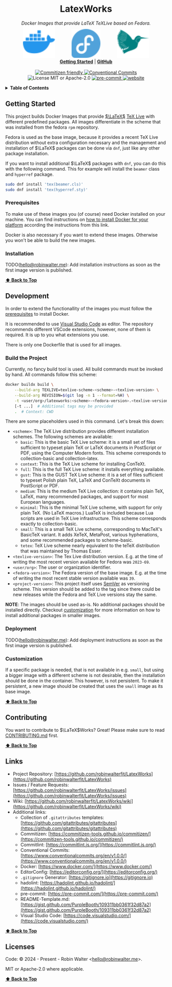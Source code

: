 <h1 align="center" id="latexworks">LatexWorks</h1>
<p align="center">
  <i>Docker Images that provide LaTeX TeXLive based on Fedora.</i>
  <br/>
  <img width="100" src="./assets/docker-color.svg" style="padding: 0 24px;" />
  <img width="90" src="./assets/fedora-color.svg" style="padding: 0 24px;" />
  <img width="100" src="./assets/latex-color.svg" style="padding: 0 24px;" />
  <br/>
  <b><a href="./wiki/Quickstart">Getting Started</a></b> | <b><a href="https://github.com/robinwalterfit/LatexWorks">GitHub</a></b>
  <br/><br/>
  <a href="https://commitizen-tools.github.io/commitizen/">
    <img src="https://img.shields.io/badge/commitizen-friendly-brightgreen.svg?style=flat-square" alt="Commitizen friendly">
  </a>
  <a href="https://conventionalcommits.org">
    <img src="https://img.shields.io/badge/Conventional%20Commits-1.0.0-yellow.svg?style=flat-square" alt="Conventional Commits">
  </a>
  <img src="https://img.shields.io/badge/License-MIT%20or%20Apache%202-green.svg?logo=opensourceinitiative&amp;logoColor=FFFFFF&amp;style=flat-square" alt="License MIT or Apache-2.0">
  <a href="https://github.com/pre-commit/pre-commit">
    <img src="https://img.shields.io/badge/pre--commit-enabled-brightgreen?logo=pre-commit&amp;logoColor=white&amp;style=flat-square" alt="pre-commit">
  </a>
  <a href="https://github.com/robinwalterfit/LatexWorks">
    <img src="https://img.shields.io/badge/website-LatexWorks-green.svg?style=flat-square" alt="website">
  </a>
</p>

<details>
  <summary><b>Table of Contents</b></summary>
  <p>

- [Getting Started](#getting-started)
  - [Prerequisites](#prerequisites)
  - [Installation](#installation)
- [Development](#development)
  - [Build the Project](#build-the-project)
  - [Deployment](#deployment)
  - [Customization](#customization)
- [Contributing](#contributing)
- [Links](#links)
- [Licenses](#licenses)

</details>

## Getting Started

This project builds Docker Images that provide [$\LaTeX$](https://www.latex-project.org/) [TeX Live](http://www.tug.org/texlive/)
with different predefined packages. All images differentiate in the scheme that
was installed from the fedora `rpm` repository.

Fedora is used as the base image, because it provides a recent TeX Live
distribution without extra configuration necessary and the management and
installation of $\LaTeX$ packages can be done via `dnf`, just like any other
package installation.

If you want to install additional $\LaTeX$ packages with `dnf`, you can do this
with the following command. This for example will install the `beamer` class
and `hyperref` package.

```bash
sudo dnf install 'tex(beamer.cls)'
sudo dnf install 'tex(hyperref.sty)'
```

### Prerequisites

To make use of these images you (of course) need Docker installed on your
machine. You can find instructions on [how to install Docker for your platform](https://docs.docker.com/engine/install/)
according the instructions from this link.

Docker is also necessary if you want to extend these images. Otherwise you
won't be able to build the new images.

### Installation

TODO(hello@robinwalter.me): Add installation instructions as soon as the first image version is published.

**[⬆️ Back to Top](#latexworks)**

## Development

In order to extend the functionallity of the images you must follow the
[prerequisites](#prerequisites) to install Docker.

It is recommended to use [Visual Studio Code](https://code.visualstudio.com/)
as editor. The repository recommends different VSCode extensions, however, none
of them is required. It is up to you what extensions you use.

There is only one Dockerfile that is used for all images.

### Build the Project

Currently, no fancy build tool is used. All build commands must be invoked by
hand. All commands follow this scheme:

```bash
docker buildx build \
    --build-arg TEXLIVE=texlive-scheme-<scheme>-<texlive-version> \
    --build-arg REVISION=$(git log -n 1 --format=%H) \
    -t <user/org>/latexworks:<scheme>-<fedora-version>.<texlive-version>-<project-version>
    [-t ...]  # Additional tags may be provided
    .  # Context: CWD
```

There are some placeholders used in this command. Let's break this down:

- `<scheme>`: The TeX Live distribution provides different installation
  schemes. The following schemes are available:
  - `basic`: This is the basic TeX Live scheme: it is a small set of files
    sufficient to typeset plain TeX or LaTeX documents in PostScript or PDF,
    using the Computer Modern fonts. This scheme corresponds to
    collection-basic and collection-latex.
  - `context`: This is the TeX Live scheme for installing ConTeXt.
  - `full`: This is the full TeX Live scheme: it installs everything available.
  - `gust`: This is the GUST TeX Live scheme: it is a set of files sufficient
    to typeset Polish plain TeX, LaTeX and ConTeXt documents in PostScript or
    PDF.
  - `medium`: This is the medium TeX Live collection: it contains plain TeX,
    LaTeX, many recommended packages, and support for most European languages.
  - `minimal`: This is the minimal TeX Live scheme, with support for only plain
    TeX. (No LaTeX macros.)  LuaTeX is included because Lua scripts are used in
    TeX Live infrastructure. This scheme corresponds exactly to
    collection-basic.
  - `small`: This is a small TeX Live scheme, corresponding to MacTeX's
    BasicTeX variant. It adds XeTeX, MetaPost, various hyphenations, and some
    recommended packages to scheme-basic.
  - `tetex`: TeX Live scheme nearly equivalent to the teTeX distribution that
    was maintained by Thomas Esser.
- `<texlive-version>`: The Tex Live distribution version. E.g. at the time of
  writing the most recent version available for Fedora was `2023-69`.
- `<user/org>`: The user or organization identifier.
- `<fedora-version>`: The Fedora version of the base image. E.g. at the time of
  writing the most recent stable version available was `39`.
- `<project-version>`: This project itself uses [SemVer](https://semver.org/)
  as versioning scheme. This version should be added to the tag since there
  could be new releases while the Fedora and TeX Live versions stay the same.

**NOTE**: The images should be used as-is. No additional packages should be
installed directly. Checkout [customization](#customization) for more
information on how to install additional packages in smaller images.

### Deployment

TODO(hello@robinwalter.me): Add deployment instructions as soon as the first image version is published.

### Customization

If a specific package is needed, that is not available in e.g. `small`, but
using a bigger image with a different scheme is not desirable, then the
installation should be done in the container. This however, is not persistent.
To make it persistent, a new image should be created that uses the `small`
image as its base image.

**[⬆️ Back to Top](#latexworks)**

## Contributing

You want to contribute to $\LaTeX$Works? Great! Please make sure to read
[CONTRIBUTING.md](./CONTRIBUTING.md) first.

**[⬆️ Back to Top](#latexworks)**

## Links

- Project Repository: [https://github.com/robinwalterfit/LatexWorks](https://github.com/robinwalterfit/LatexWorks)
- Issues / Feature Requests: [https://github.com/robinwalterfit/LatexWorks/issues](https://github.com/robinwalterfit/LatexWorks/issues)
- Wiki: [https://github.com/robinwalterfit/LatexWorks/wiki](https://github.com/robinwalterfit/LatexWorks/wiki)
- Additional links:
  - Collection of `.gitattributes` templates: [https://github.com/gitattributes/gitattributes](https://github.com/gitattributes/gitattributes)
  - Commitizen: [https://commitizen-tools.github.io/commitizen/](https://commitizen-tools.github.io/commitizen/)
  - Commitlint: [https://commitlint.js.org/](https://commitlint.js.org/)
  - Conventional Commits: [https://www.conventionalcommits.org/en/v1.0.0/](https://www.conventionalcommits.org/en/v1.0.0/)
  - Docker: [https://www.docker.com/](https://www.docker.com/)
  - EditorConfig: [https://editorconfig.org/](https://editorconfig.org/)
  - `.gitignore` Generator: [https://gitignore.io](https://gitignore.io)
  - hadolint: [https://hadolint.github.io/hadolint/](https://hadolint.github.io/hadolint/)
  - pre-commit: [https://pre-commit.com/](https://pre-commit.com/)
  - README-Template.md: [https://gist.github.com/PurpleBooth/109311bb0361f32d87a2](https://gist.github.com/PurpleBooth/109311bb0361f32d87a2)
  - Visual Studio Code: [https://code.visualstudio.com/](https://code.visualstudio.com/)

**[⬆️ Back to Top](#latexworks)**

## Licenses

Code: &copy; 2024 - Present - Robin Walter &lt;hello@robinwalter.me&gt;.

MIT or Apache-2.0 where applicable.

**[⬆️ Back to Top](#latexworks)**
